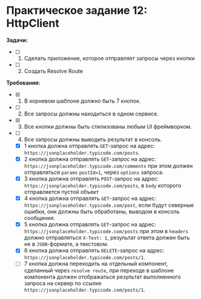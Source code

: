 # Практическое задание 12: HttpClient

**Задачи:** 

- [ ] 1. Cделать приложение, которое отправляет запросы через кнопки
- [ ] 2. Создать Resolve Route

**Требования:**

- [x] 1. В корневом шаблоне должно быть 7 кнопок.

- [ ] 2. Все запросы должны находиться в одном сервисе.

- [x] 3. Все кнопки должны быть стилизованы любым UI фреймворком.

- [ ] 4. Все запросы должны выводить результат в консоль.

  - [x] 1 кнопка должна отправлять `GET`-запрос на адрес: `https://jsonplaceholder.typicode.com/posts`.
  - [x] 2 кнопка должна отправлять `GET`-запрос на адрес: `https://jsonplaceholder.typicode.com/comments` при этом должен отправляться `params` `postId=1`, через `options` запроса.
  - [x] 3 кнопка должна отправлять `POST`-запрос на адрес: `https://jsonplaceholder.typicode.com/posts`, в `body` которого отправляется пустой объект
  - [x] 4 кнопка должна отправлять `GET`-запрос на адрес: `https://jsonplaceholder.typicode.com/post`, если будут северные ошибки, они должны быть обработаны, выводом в консоль сообщения.
  - [x] 5 кнопка должна отправлять `GET`-запрос на адрес: `https://jsonplaceholder.typicode.com/posts` при этом в `headers` должно отправляться `X-Test: 1`, результат ответа должен быть не в `JSON`-формате, а текстовом.
  - [x] 6 кнопка должна отправлять `DELETE`-запрос на адрес: `https://jsonplaceholder.typicode.com/posts/1`.
  - [ ] 7 кнопка должна переходить на отдельный компонент, сделанный через `resolve route`, при переходе в шаблоне компонента должен отображаться результат выполненного запроса на сервер по ссылке `https://jsonplaceholder.typicode.com/posts/1`.
